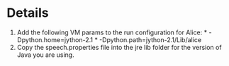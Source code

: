 # Details #

  1. Add the following VM params to the run configuration for Alice:
    * -Dpython.home=jython-2.1
    * -Dpython.path=jython-2.1/Lib/alice
  1. Copy the speech.properties file into the jre lib folder for the version of Java you are using.